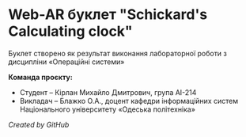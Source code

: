 # Web-AR буклет "Schickard's Calculating clock"
Буклет створено як результат виконання лабораторної роботи з дисципліни «Операційні системи»

**Команда проєкту:**
+ Студент – Кірлан Михайло Дмитрович, група АІ-214
+ Викладач – Блажко О.А., доцент кафедри інформаційних систем Національного університету «Одеська політехніка»

*Created by GitHub*
